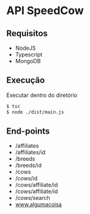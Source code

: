 # API SpeedCow

## Requisitos

* NodeJS
* Typescript
* MongoDB

## Execução
Executar dentro do diretório
```bash
$ tsc
$ node ./dist/main.js
```


## End-points
* /affiliates
* /affiliates/id
* /breeds
* /breeds/id
* /cows
* /cows/id
* /cows/affiliate/id
* /cows/affiliate/id
* /cows/search
* <a> www.algumacoisa </a>

